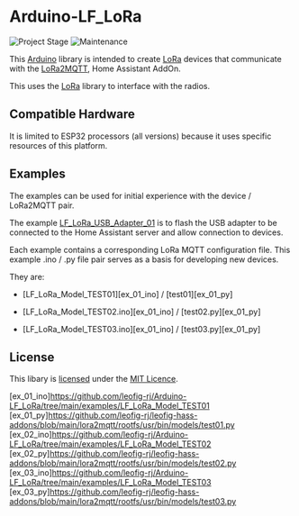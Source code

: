 #  Arduino-LF_LoRa

![Project Stage][project-stage-shield]
![Maintenance][maintenance-shield]


This [Arduino][arduino] library is intended to create [LoRa][lora] devices that communicate with the [LoRa2MQTT][github_lora2mqtt], Home Assistant AddOn.

This uses the [LoRa][lora_lib] library to interface with the radios.

## Compatible Hardware

It is limited to ESP32 processors (all versions) because it uses specific resources of this platform.

## Examples

The examples can be used for initial experience with the device / LoRa2MQTT pair.

The example [LF_LoRa_USB_Adapter_01][ex_usb] is to flash the USB adapter to be connected to the Home Assistant server and allow connection to devices.

Each example contains a corresponding LoRa MQTT configuration file. This example .ino / .py file pair serves as a basis for developing new devices.

They are:

- [LF_LoRa_Model_TEST01][ex_01_ino] / [test01][ex_01_py]

- [LF_LoRa_Model_TEST02.ino][ex_01_ino] / [test02.py][ex_01_py]

- [LF_LoRa_Model_TEST03.ino][ex_01_ino] / [test03.py][ex_01_py]

## License

This libary is [licensed](LICENSE) under the [MIT Licence](https://en.wikipedia.org/wiki/MIT_License).

<!-- Markdown link -->
[project-stage-shield]: https://img.shields.io/badge/project%20stage-development%20beta-red.svg
[maintenance-shield]: https://img.shields.io/maintenance/yes/2025.svg
[github_lora2mqtt]: https://github.com/leofig-rj/leofig-hass-addons
[github_leofig-rj]: https://github.com/leofig-rj
[arduino]:https://arduino.cc/
[lora]:https://www.lora-alliance.org/
[lora_lib]:https://github.com/sandeepmistry/arduino-LoRa
[ex_usb]:https://github.com/leofig-rj/Arduino-LF_LoRa/tree/main/examples/LF_LoRa_USB_Adapter_01
[ex_01_ino]https://github.com/leofig-rj/Arduino-LF_LoRa/tree/main/examples/LF_LoRa_Model_TEST01
[ex_01_py]https://github.com/leofig-rj/leofig-hass-addons/blob/main/lora2mqtt/rootfs/usr/bin/models/test01.py
[ex_02_ino]https://github.com/leofig-rj/Arduino-LF_LoRa/tree/main/examples/LF_LoRa_Model_TEST02
[ex_02_py]https://github.com/leofig-rj/leofig-hass-addons/blob/main/lora2mqtt/rootfs/usr/bin/models/test02.py
[ex_03_ino]https://github.com/leofig-rj/Arduino-LF_LoRa/tree/main/examples/LF_LoRa_Model_TEST03
[ex_03_py]https://github.com/leofig-rj/leofig-hass-addons/blob/main/lora2mqtt/rootfs/usr/bin/models/test03.py